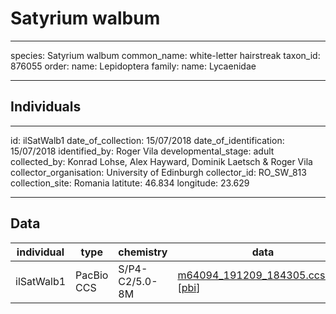 # Satyrium walbum

---
species: Satyrium walbum
common_name: white-letter hairstreak
taxon_id: 876055
order:
  name: Lepidoptera
family:
  name: Lycaenidae

---

## Individuals

---
id: ilSatWalb1
date_of_collection: 15/07/2018
date_of_identification: 15/07/2018
identified_by: Roger Vila
developmental_stage: adult
collected_by: Konrad Lohse, Alex Hayward, Dominik Laetsch & Roger Vila
collector_organisation: University of Edinburgh
collector_id: RO_SW_813
collection_site: Romania
latitute: 46.834
longitude: 23.629

---

## Data

| individual | type       | chemistry      | data |
| ---------- | ---------- | -------------- | ---- |
| ilSatWalb1 | PacBio CCS | S/P4-C2/5.0-8M | [m64094_191209_184305.ccs.bam](https://darwin.cog.sanger.ac.uk/insects/Satyrium_walbum/ilSatWalb1/genomic_data/pacbio/m64094_191209_184305.ccs.bam) [[pbi](https://darwin.cog.sanger.ac.uk/insects/Satyrium_walbum/ilSatWalb1/genomic_data/pacbio/m64094_191209_184305.ccs.bam.pbi)]|
